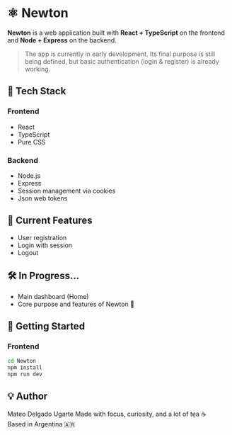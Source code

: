 # ⚛️ Newton

**Newton** is a web application built with **React + TypeScript** on the frontend and **Node + Express** on the backend.

> The app is currently in early development. Its final purpose is still being defined, but basic authentication (login & register) is already working.

## 🧱 Tech Stack

### Frontend
- React
- TypeScript
- Pure CSS

### Backend
- Node.js
- Express
- Session management via cookies
- Json web tokens

## 📝 Current Features

- User registration
- Login with session
- Logout

## 🛠️ In Progress...

- Main dashboard (Home)
- Core purpose and features of Newton 🧠

## 🧪 Getting Started

### Frontend

```bash
cd Newton
npm install
npm run dev
```

## 💡 Author

Mateo Delgado Ugarte 
Made with focus, curiosity, and a lot of tea ☕  
Based in Argentina 🇦🇷
